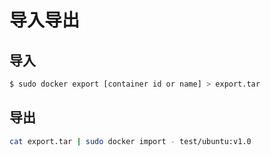 # 导入导出

## 导入
```bash
$ sudo docker export [container id or name] > export.tar
```

## 导出
```bash
cat export.tar | sudo docker import - test/ubuntu:v1.0
```